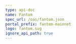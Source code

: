 ```yaml
---
type: api-doc
name: Fantom
spec_url: /oas/fantom.json
portal_prefix: fantom-mainnet
logo: fantom.svg
ignore_api_path: true
---
```

